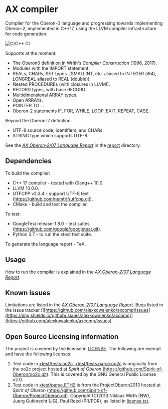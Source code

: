 # AX compiler

Compiler for the Oberon-0 language and progressing towards implementing Oberon-2, implemented in C++17, using the LLVM compiler infrastructure for code generation.

![C/C++ CI](https://github.com/alexkowalenko/axcomp/workflows/C/C++%20CI/badge.svg)

Supports at the moment:

- The Oberon0 definition in Writh's _Compiler Construction_ (1996, 2017).
- Modules with the IMPORT statement.
- REALs, CHARs, SET types. (SMALLINT, etc. aliased to INTEGER (i64), LONGREAL aliased to REAL (double)).
- Nested PROCEDUREs (with closures in LLVM!).
- RECORD types, with base RECORD.
- Multidimensional ARRAY types.
- Open ARRAYs.
- POINTER TO ...
- Oberon-2 statements IF, FOR, WHILE, LOOP, EXIT, REPEAT, CASE.

Beyond the Oberon-2 definition:

- UTF-8 source code, identifiers, and CHARs.
- STRING type which supports UTF-8.

See the [_AX Oberon-2/07 Language Report_](report/report.tex) in the [report](report) directory.

## Dependencies

To build the compiler:

- C++ 17 compiler - tested with Clang++ 10.0.
- LLVM 10.0.0.
- UTFCPP v2.3.4 - support UTF-8 text (https://github.com/nemtrif/utfcpp.git).
- CMake - build and test the compiler.

To test:

- GoogleTest release-1.8.0 - test suites (https://github.com/google/googletest.git).
- Python 3.7 - to run the xtext test suite.

To generate the language report - TeX.

## Usage

How to run the compiler is explained in the [_AX Oberon-2/07 Language Report_](report/report.tex).

## Known issues

Limitations are listed in the [_AX Oberon-2/07 Language Report_](report/report.tex). Bugs listed in the issue tracker [![https://github.com/alexkowalenko/axcomp/issues](https://img.shields.io/github/issues/alexkowalenko/axcomp)](https://github.com/alexkowalenko/axcomp/issues). 

## Open Source Licensing information

The project is covered by the license in [LICENSE](LICENSE). The following are exempt and have the following licenses:

1. Test code in [xtest/tests.oo2c](xtest/tests.oo2c), [xtest/tests.parse.oo2c](xtest/tests.parse.oo2c) is originally from the oo2c project hosted at _Spirit of Oberon_ (https://github.com/Spirit-of-Oberon/oo2c.git). This is covered by the GNU General Public License v2.0.
2. Test code in [xtest/parse.ETHZ](xtest/parse.ETHZ) is from the ProjectOberon2013 hosted at _Spirit of Oberon_ (https://github.com/Spirit-of-Oberon/ProjectOberon.git). Copyright (C)2013 Niklaus Wirth (NW), Juerg Gutknecht (JG), Paul
Reed (PR/PDR), as listed in [license.txt](https://github.com/Spirit-of-Oberon/ProjectOberon2013/blob/master/license.txt).